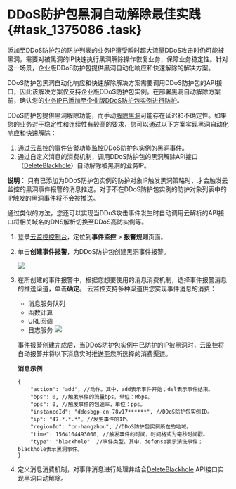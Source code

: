 # DDoS防护包黑洞自动解除最佳实践 {#task_1375086 .task}

添加至DDoS防护包的防护列表的业务IP遭受瞬时超大流量DDoS攻击时仍可能被黑洞，需要对被黑洞的IP快速执行黑洞解除操作恢复业务，保障业务稳定性。针对这一场景，企业版DDoS防护包提供黑洞自动化响应和快速解除的解决方案。

DDoS防护包黑洞自动化响应和快速解除解决方案需要调用DDoS防护包的API接口，因此该解决方案仅支持企业版DDoS防护包实例。在部署黑洞自动解除方案前，确认您的[业务IP已添加至企业版DDoS防护包实例进行防护](cn.zh-CN/DDoS防护包/用户指南/添加防护对象IP.md#)。

DDoS防护包提供黑洞解除功能，而手动[解除黑洞](cn.zh-CN/DDoS防护包/用户指南/解除黑洞.md#)可能存在延迟和不确定性。如果您的业务对于稳定性和连续性有较高的要求，您可以通过以下方案实现黑洞自动化响应和快速解除：

1.  通过云监控的事件告警功能监控DDoS防护包实例的黑洞事件。
2.  通过自定义消息的消费机制，调用DDoS防护包的黑洞解除API接口（[DeleteBlackhole](cn.zh-CN/DDoS防护包/API参考/防护/DeleteBlackhole.md#)）自动解除被黑洞的业务IP。

**说明：** 只有已添加为DDoS防护包实例的防护对象IP触发黑洞策略时，才会触发云监控的黑洞事件报警的消息推送。对于不在DDoS防护包实例的防护对象列表中的IP触发的黑洞事件将不会被推送。

通过类似的方法，您还可以实现当DDoS攻击事件发生时自动调用云解析的API接口将相关域名的DNS解析切换至DDoS高防实例等。

1.  登录[云监控控制台](https://cloudmonitor.console.aliyun.com/)，定位到**事件监控** \> **报警规则**页面。
2.  单击**创建事件报警**，为DDoS防护包创建黑洞事件报警。 

    ![](http://static-aliyun-doc.oss-cn-hangzhou.aliyuncs.com/assets/img/1095423/156411767853155_zh-CN.png)

3.  在所创建的事件报警中，根据您想要使用的消息消费机制，选择事件报警消息的推送渠道，单击**确定**。 云监控支持多种渠道供您实现事件消息的消费：

    -   消息服务队列
    -   函数计算
    -   URL回调
    -   日志服务
    ![](http://static-aliyun-doc.oss-cn-hangzhou.aliyuncs.com/assets/img/1095423/156411767853156_zh-CN.png)

    事件报警创建完成后，当DDoS防护包实例中已防护的IP被黑洞时，云监控将自动报警并将以下消息实时推送至您所选择的消费渠道。

    **消息示例**

    ``` {#codeblock_wq1_3tj_4cc}
    {    
        "action": "add", //动作。其中，add表示事件开始；del表示事件结束。    
        "bps": 0, //触发事件的流量bps，单位：Mbps。    
        "pps": 0, //触发事件的包速率，单位：pps。    
        "instanceId": "ddosbgp-cn-78v17******", //DDoS防护包实例ID。    
        "ip": "47.*.*.*", //发生事件的IP。    
        "regionId": "cn-hangzhou", //DDoS防护包实例所在的地域。    
        "time": 1564104493000, //触发事件的时间，时间格式为毫秒时间戳。    
        "type": "blackhole"  //事件类型。其中，defense表示清洗事件；blackhole表示黑洞事件。
    }
    ```

4.  定义消息消费机制，对事件消息进行处理并结合[DeleteBlackhole](cn.zh-CN/DDoS防护包/API参考/防护/DeleteBlackhole.md#) API接口实现黑洞自动解除。

